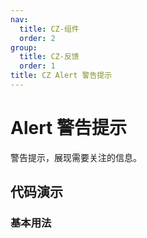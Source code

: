 ```yaml
---
nav:
  title: CZ-组件
  order: 2
group:
  title: CZ-反馈
  order: 1
title: CZ Alert 警告提示
---
```


# Alert 警告提示

警告提示，展现需要关注的信息。

## 代码演示

### 基本用法

<code src="./demo/basic.tsx"></code> <API src="./index.tsx"></API>
